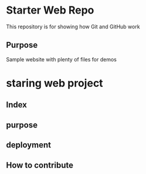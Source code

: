 # Starter Web Repo

This repository is for showing how Git and GitHub work

## Purpose

Sample website with plenty of files for demos

# staring web project

## Index

## purpose

## deployment

## How to contribute